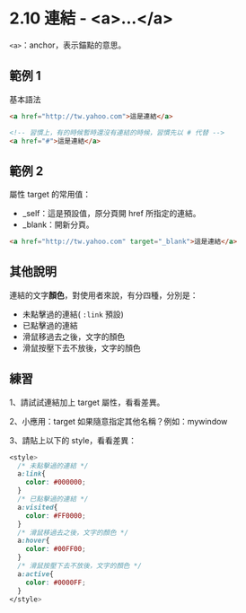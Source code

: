 # 2.10 連結 - &lt;a&gt;...&lt;/a&gt;

`<a>`：anchor，表示錨點的意思。

## 範例 1

基本語法

```html
<a href="http://tw.yahoo.com">這是連結</a>

<!-- 習慣上，有的時候暫時還沒有連結的時候，習慣先以 # 代替 -->
<a href="#">這是連結</a>
```

## 範例 2

屬性 target 的常用值：

* \_self：這是預設值，原分頁開 href 所指定的連結。
* \_blank：開新分頁。

```html
<a href="http://tw.yahoo.com" target="_blank">這是連結</a>
```

## 其他說明

連結的文字**顏色**，對使用者來說，有分四種，分別是：

* 未點擊過的連結\( `:link` 預設\)
* 已點擊過的連結
* 滑鼠移過去之後，文字的顏色
* 滑鼠按壓下去不放後，文字的顏色

## 練習

1、請試試連結加上 target 屬性，看看差異。

2、小應用：target 如果隨意指定其他名稱？例如：mywindow

3、請貼上以下的 style，看看差異：

```css
<style>
  /* 未點擊過的連結 */
  a:link{
    color: #000000;
  }
  /* 已點擊過的連結 */
  a:visited{
    color: #FF0000;
  }
  /* 滑鼠移過去之後，文字的顏色 */
  a:hover{
    color: #00FF00;
  }
  /* 滑鼠按壓下去不放後，文字的顏色 */
  a:active{
    color: #0000FF;
  }
</style>
```



